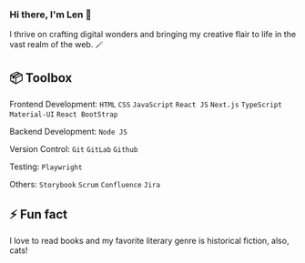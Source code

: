 ### Hi there, I'm Len 👋

I thrive on crafting digital wonders and bringing my creative flair to life in the vast realm of the web. 🪄

📦 Toolbox
---
Frontend Development: `HTML` `CSS` `JavaScript` `React JS` `Next.js` `TypeScript` `Material-UI` `React BootStrap`

Backend Development: `Node JS`

Version Control: `Git` `GitLab` `Github`

Testing: `Playwright`

Others: `Storybook` `Scrum` `Confluence` `Jira`

⚡ Fun fact
---
I love to read books and my favorite literary genre is historical fiction, also, cats!
